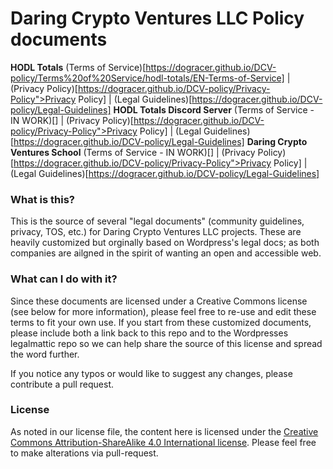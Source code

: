 # Daring Crypto Ventures LLC Policy documents

**HODL Totals** (Terms of Service)[https://dogracer.github.io/DCV-policy/Terms%20of%20Service/hodl-totals/EN-Terms-of-Service] | (Privacy Policy)[https://dogracer.github.io/DCV-policy/Privacy-Policy">Privacy Policy] | (Legal Guidelines)[https://dogracer.github.io/DCV-policy/Legal-Guidelines]
**HODL Totals Discord Server** (Terms of Service - IN WORK)[] | (Privacy Policy)[https://dogracer.github.io/DCV-policy/Privacy-Policy">Privacy Policy] | (Legal Guidelines)[https://dogracer.github.io/DCV-policy/Legal-Guidelines]
**Daring Crypto Ventures School** (Terms of Service - IN WORK)[] | (Privacy Policy)[https://dogracer.github.io/DCV-policy/Privacy-Policy">Privacy Policy] | (Legal Guidelines)[https://dogracer.github.io/DCV-policy/Legal-Guidelines]

### What is this?
This is the source of several "legal documents" (community guidelines, privacy, TOS, etc.) for Daring Crypto Ventures LLC projects.
These are heavily customized but orginally based on Wordpress's legal docs; as both companies are ailgned in the spirit of wanting an open and accessible web.

### What can I do with it?
Since these documents are licensed under a Creative Commons license (see below for more information), please feel free to re-use and edit these terms to fit your own use. 
If you start from these customized documents, please include both a link back to this repo and to the Wordpresses legalmattic repo so we can help share the source of this license and spread the word further.

If you notice any typos or would like to suggest any changes, please contribute a pull request.

### License
As noted in our license file, the content here is licensed under the [Creative Commons Attribution-ShareAlike 4.0 International license](http://creativecommons.org/licenses/by-sa/4.0/). Please feel free to make alterations via pull-request.
